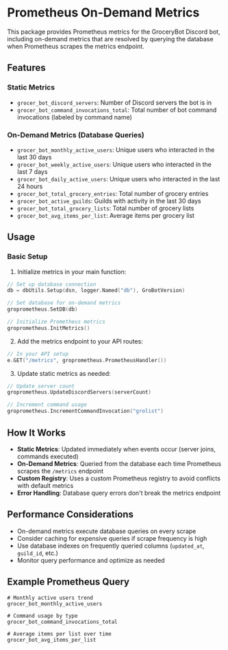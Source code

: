 # Prometheus On-Demand Metrics

This package provides Prometheus metrics for the GroceryBot Discord bot, including on-demand metrics that are resolved by querying the database when Prometheus scrapes the metrics endpoint.

## Features

### Static Metrics

- `grocer_bot_discord_servers`: Number of Discord servers the bot is in
- `grocer_bot_command_invocations_total`: Total number of bot command invocations (labeled by command name)

### On-Demand Metrics (Database Queries)

- `grocer_bot_monthly_active_users`: Unique users who interacted in the last 30 days
- `grocer_bot_weekly_active_users`: Unique users who interacted in the last 7 days
- `grocer_bot_daily_active_users`: Unique users who interacted in the last 24 hours
- `grocer_bot_total_grocery_entries`: Total number of grocery entries
- `grocer_bot_active_guilds`: Guilds with activity in the last 30 days
- `grocer_bot_total_grocery_lists`: Total number of grocery lists
- `grocer_bot_avg_items_per_list`: Average items per grocery list

## Usage

### Basic Setup

1. Initialize metrics in your main function:

```go
// Set up database connection
db = dbUtils.Setup(dsn, logger.Named("db"), GroBotVersion)

// Set database for on-demand metrics
groprometheus.SetDB(db)

// Initialize Prometheus metrics
groprometheus.InitMetrics()
```

2. Add the metrics endpoint to your API routes:

```go
// In your API setup
e.GET("/metrics", groprometheus.PrometheusHandler())
```

3. Update static metrics as needed:

```go
// Update server count
groprometheus.UpdateDiscordServers(serverCount)

// Increment command usage
groprometheus.IncrementCommandInvocation("grolist")
```

## How It Works

- **Static Metrics**: Updated immediately when events occur (server joins, commands executed)
- **On-Demand Metrics**: Queried from the database each time Prometheus scrapes the `/metrics` endpoint
- **Custom Registry**: Uses a custom Prometheus registry to avoid conflicts with default metrics
- **Error Handling**: Database query errors don't break the metrics endpoint

## Performance Considerations

- On-demand metrics execute database queries on every scrape
- Consider caching for expensive queries if scrape frequency is high
- Use database indexes on frequently queried columns (`updated_at`, `guild_id`, etc.)
- Monitor query performance and optimize as needed

## Example Prometheus Query

```promql
# Monthly active users trend
grocer_bot_monthly_active_users

# Command usage by type
grocer_bot_command_invocations_total

# Average items per list over time
grocer_bot_avg_items_per_list
```
